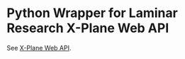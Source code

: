 # Python Wrapper for Laminar Research X-Plane Web API

See [X-Plane Web API](https://developer.x-plane.com/article/x-plane-web-api/).
